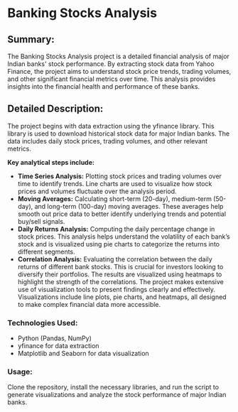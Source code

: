 # Banking Stocks Analysis

## Summary:
The Banking Stocks Analysis project is a detailed financial analysis of major Indian banks' stock performance. By extracting stock data from Yahoo Finance, the project aims to understand stock price trends, trading volumes, and other significant financial metrics over time. This analysis provides insights into the financial health and performance of these banks.

## Detailed Description:
The project begins with data extraction using the yfinance library. This library is used to download historical stock data for major Indian banks. The data includes daily stock prices, trading volumes, and other relevant metrics.

**Key analytical steps include:**

- **Time Series Analysis:** Plotting stock prices and trading volumes over time to identify trends. Line charts are used to visualize how stock prices and volumes fluctuate over the analysis period.
- **Moving Averages:** Calculating short-term (20-day), medium-term (50-day), and long-term (100-day) moving averages. These averages help smooth out price data to better identify underlying trends and potential buy/sell signals.
- **Daily Returns Analysis:** Computing the daily percentage change in stock prices. This analysis helps understand the volatility of each bank’s stock and is visualized using pie charts to categorize the returns into different segments.
- **Correlation Analysis:** Evaluating the correlation between the daily returns of different bank stocks. This is crucial for investors looking to diversify their portfolios. The results are visualized using heatmaps to highlight the strength of the correlations.
The project makes extensive use of visualization tools to present findings clearly and effectively. Visualizations include line plots, pie charts, and heatmaps, all designed to make complex financial data more accessible.

### Technologies Used:
- Python (Pandas, NumPy)
- yfinance for data extraction
- Matplotlib and Seaborn for data visualization

### Usage:
Clone the repository, install the necessary libraries, and run the script to generate visualizations and analyze the stock performance of major Indian banks.
